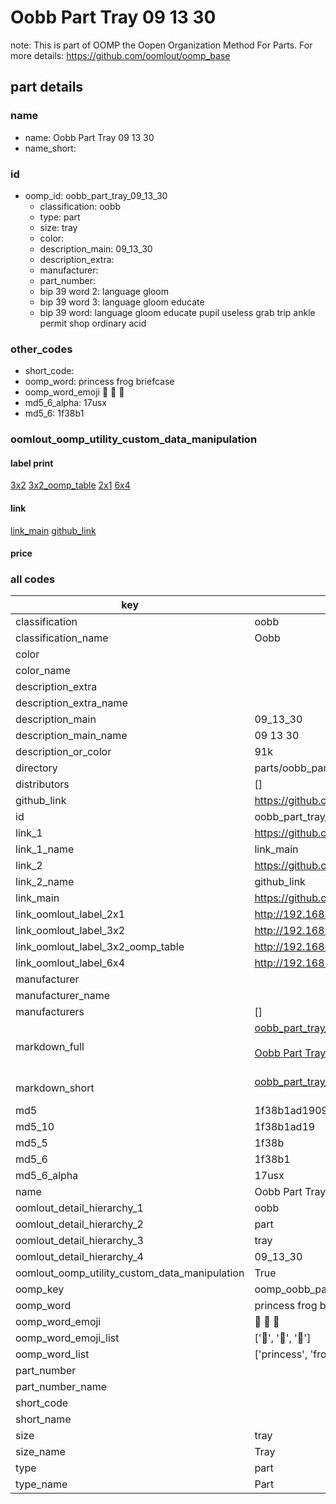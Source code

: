 # Oobb Part Tray 09 13 30  

note: This is part of OOMP the Oopen Organization Method For Parts. For more details: https://github.com/oomlout/oomp_base

##  part details





### name
* name: Oobb Part Tray 09 13 30
* name_short: 
### id
* oomp_id: oobb_part_tray_09_13_30
  * classification: oobb
  * type: part
  * size: tray
  * color: 
  * description_main: 09_13_30
  * description_extra: 
  * manufacturer: 
  * part_number: 
  * bip 39 word 2: language gloom
  * bip 39 word 3: language gloom educate
  * bip 39 word: language gloom educate pupil useless grab trip ankle permit shop ordinary acid

### other_codes
* short_code: 
* oomp_word: princess frog briefcase
* oomp_word_emoji :princess: :frog: :briefcase:
* md5_6_alpha: 17usx
* md5_6: 1f38b1






### oomlout_oomp_utility_custom_data_manipulation
#### label print
[3x2](http://192.168.1.245:1112/?label=oomp%2017usx)
[3x2_oomp_table](http://192.168.1.107:1112/?label=oomp%2017usx)
[2x1](http://192.168.1.242:1112/?label=oomp%2017usx)
[6x4](http://192.168.1.55:1112/?label=oomp%2017usx)    

#### link

[link_main](https://github.com/oomlout/oomlout_oomp_current_version_messy/tree/main/parts/oobb_part_tray_09_13_30) [github_link](https://github.com/oomlout/oomlout_oomp_part_src/tree/main/parts/oobb_part_tray_09_13_30)                             

#### price







### all codes 
| key | value |  
| --- | --- |  
| classification | oobb |  
| classification_name | Oobb |  
| color |  |  
| color_name |  |  
| description_extra |  |  
| description_extra_name |  |  
| description_main | 09_13_30 |  
| description_main_name | 09 13 30 |  
| description_or_color | 91k |  
| directory | parts/oobb_part_tray_09_13_30 |  
| distributors | [] |  
| github_link | https://github.com/oomlout/oomlout_oomp_part_src/tree/main/parts/oobb_part_tray_09_13_30 |  
| id | oobb_part_tray_09_13_30 |  
| link_1 | https://github.com/oomlout/oomlout_oomp_current_version_messy/tree/main/parts/oobb_part_tray_09_13_30 |  
| link_1_name | link_main |  
| link_2 | https://github.com/oomlout/oomlout_oomp_part_src/tree/main/parts/oobb_part_tray_09_13_30 |  
| link_2_name | github_link |  
| link_main | https://github.com/oomlout/oomlout_oomp_current_version_messy/tree/main/parts/oobb_part_tray_09_13_30 |  
| link_oomlout_label_2x1 | http://192.168.1.242:1112/?label=oomp%2017usx |  
| link_oomlout_label_3x2 | http://192.168.1.245:1112/?label=oomp%2017usx |  
| link_oomlout_label_3x2_oomp_table | http://192.168.1.107:1112/?label=oomp%2017usx |  
| link_oomlout_label_6x4 | http://192.168.1.55:1112/?label=oomp%2017usx |  
| manufacturer |  |  
| manufacturer_name |  |  
| manufacturers | [] |  
| markdown_full | [oobb_part_tray_09_13_30](https://github.com/oomlout/oomlout_oomp_current_version_messy/tree/main/parts/oobb_part_tray_09_13_30)<br>[](https://github.com/oomlout/oomlout_oomp_current_version_messy/tree/main/parts/oobb_part_tray_09_13_30)<br>[Oobb Part Tray 09 13 30](https://github.com/oomlout/oomlout_oomp_current_version_messy/tree/main/parts/oobb_part_tray_09_13_30)<br><br> |  
| markdown_short | [oobb_part_tray_09_13_30](https://github.com/oomlout/oomlout_oomp_current_version_messy/tree/main/parts/oobb_part_tray_09_13_30)<br><br> |  
| md5 | 1f38b1ad19093d1995780ade8d18dbe7 |  
| md5_10 | 1f38b1ad19 |  
| md5_5 | 1f38b |  
| md5_6 | 1f38b1 |  
| md5_6_alpha | 17usx |  
| name | Oobb Part Tray 09 13 30 |  
| oomlout_detail_hierarchy_1 | oobb |  
| oomlout_detail_hierarchy_2 | part |  
| oomlout_detail_hierarchy_3 | tray |  
| oomlout_detail_hierarchy_4 | 09_13_30 |  
| oomlout_oomp_utility_custom_data_manipulation | True |  
| oomp_key | oomp_oobb_part_tray_09_13_30 |  
| oomp_word | princess frog briefcase |  
| oomp_word_emoji | :princess: :frog: :briefcase: |  
| oomp_word_emoji_list | [':princess:', ':frog:', ':briefcase:'] |  
| oomp_word_list | ['princess', 'frog', 'briefcase'] |  
| part_number |  |  
| part_number_name |  |  
| short_code |  |  
| short_name |  |  
| size | tray |  
| size_name | Tray |  
| type | part |  
| type_name | Part |  
